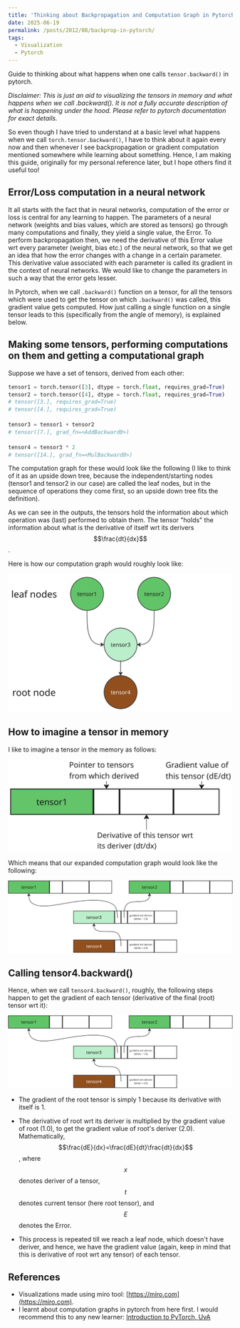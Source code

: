 ```yaml
---
title: 'Thinking about Backpropagation and Computation Graph in Pytorch'
date: 2025-06-19
permalink: /posts/2012/08/backprop-in-pytorch/
tags:
  - Visualization
  - Pytorch
---
```


Guide to thinking about what happens when one calls `tensor.backward()` in pytorch.

*Disclaimer: This is just an aid to visualizing the tensors in memory and what happens when we call .backward(). It is not a fully accurate description of what is happening under the hood. Please refer to pytorch documentation for exact details.*

So even though I have tried to understand at a basic level what happens when we call `torch.tensor.backward()`, I have to think about it again every now and then whenever I see backpropagation or gradient computation mentioned somewhere while learning about something. Hence, I am making this guide, originally for my personal reference later, but I hope others find it useful too!

## Error/Loss computation in a neural network

It all starts with the fact that in neural networks, computation of the error or loss is central for any learning to happen. The parameters of a neural network (weights and bias values, which are stored as tensors) go through many computations and finally, they yield a single value, the Error. To perform backpropagation then, we need the derivative of this Error value wrt every parameter (weight, bias etc.) of the neural network, so that we get an idea that how the error changes with a change in a certain parameter. This derivative value associated with each parameter is called its gradient in the context of neural networks. We would like to change the parameters in such a way that the error gets lesser. 

In Pytorch, when we call `.backward()` function on a tensor, for all the tensors which were used to get the tensor on which `.backward()` was called, this gradient value gets computed. How just calling a single function on a single tensor leads to this (specifically from the angle of memory), is explained below.

## Making some tensors, performing computations on them and getting a computational graph

Suppose we have a set of tensors, derived from each other:

```python
tensor1 = torch.tensor([3], dtype = torch.float, requires_grad=True)
tensor2 = torch.tensor([4], dtype = torch.float, requires_grad=True)
# tensor([3.], requires_grad=True)
# tensor([4.], requires_grad=True)

tensor3 = tensor1 + tensor2
# tensor([7.], grad_fn=<AddBackward0>)

tensor4 = tensor3 * 2
# tensor([14.], grad_fn=<MulBackward0>)
```

The computation graph for these would look like the following (I like to think of it as an upside down tree, because the independent/starting nodes (tensor1 and tensor2 in our case) are called the leaf nodes, but in the sequence of operations they come first, so an upside down tree fits the definition).

As we can see in the outputs, the tensors hold the information about which operation was (last) performed to obtain them. The tensor "holds" the information about what is the derivative of itself wrt its derivers $$\frac{dt}{dx}$$.

Here is how our computation graph would roughly look like:

![computation_graph_simple](/images/backprop_blog/computation_graph_simple.png)

## How to imagine a tensor in memory

I like to imagine a tensor in the memory as follows:

![tensor_in_memory](/images/backprop_blog/tensor_in_memory.png)

Which means that our expanded computation graph would look like the following:

![expanded_computation_graph](/images/backprop_blog/expanded_computation_graph.png)

## Calling tensor4.backward()

Hence, when we call `tensor4.backward()`, roughly, the following steps happen to get the gradient of each tensor (derivative of the final (root) tensor wrt it):

![backprop_in_memory](/images/backprop_blog/backprop_in_memory.gif)

- The gradient of the root tensor is simply 1 because its derivative with itself is 1.

- The derivative of root wrt its deriver is multiplied by the gradient value of root (1.0), to get the gradient value of root's deriver (2.0). Mathematically, $$\frac{dE}{dx}=\frac{dE}{dt}\frac{dt}{dx}$$, where $$x$$ denotes deriver of a tensor, $$t$$ denotes current tensor (here root tensor), and $$E$$ denotes the Error.

- This process is repeated till we reach a leaf node, which doesn't have deriver, and hence, we have the gradient value (again, keep in mind that this is derivative of root wrt any tensor) of each tensor.

## References

- Visualizations made using miro tool: [https://miro.com](https://miro.com).
- I learnt about computation graphs in pytorch from here first. I would recommend this to any new learner: [Introduction to PyTorch, UvA](https://uvadlc-notebooks.readthedocs.io/en/latest/tutorial_notebooks/tutorial2/Introduction_to_PyTorch.html)

